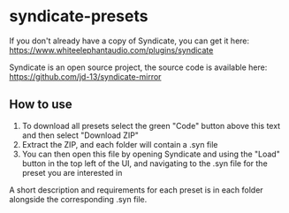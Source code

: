 # syndicate-presets

If you don't already have a copy of Syndicate, you can get it here: https://www.whiteelephantaudio.com/plugins/syndicate

Syndicate is an open source project, the source code is available here: https://github.com/jd-13/syndicate-mirror

## How to use
1. To download all presets select the green "Code" button above this text and then select "Download ZIP"
2. Extract the ZIP, and each folder will contain a .syn file
3. You can then open this file by opening Syndicate and using the "Load" button in the top left of the UI, and navigating to the .syn file for the preset you are interested in

A short description and requirements for each preset is in each folder alongside the corresponding .syn file.
